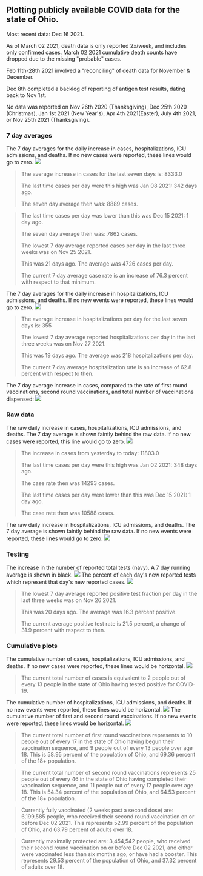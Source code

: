 ## Plotting publicly available COVID data for the state of Ohio. 

Most recent data: Dec 16 2021. 

As of March 02 2021, death data is only reported 2x/week, and includes only confirmed cases. March 02 2021 cumulative death counts have dropped due to the missing "probable" cases.

Feb 11th-28th 2021 involved a "reconciling" of death data for November & December.

Dec 8th completed a backlog of reporting of antigen test results, dating back to Nov 1st.

No data was reported on Nov 26th 2020 (Thanksgiving), Dec 25th 2020 (Christmas), Jan 1st 2021 (New Year's), Apr 4th 2021(Easter), July 4th 2021, or Nov 25th 2021 (Thanksgiving).
### 7 day averages
The 7 day averages for the daily increase in cases, hospitalizations, ICU admissions, and deaths. If no new cases were reported, these lines would go to zero.
![](7dayaverage_cases.png)

>The average increase in cases for the last seven days is: 8333.0
>
>The last time cases per day were this high was Jan 08 2021: 342 days ago.
>
>The seven day average then was: 8889 cases.

>
>The last time cases per day was lower than this was Dec 15 2021: 1 day ago.
>
>The seven day average then was: 7862 cases.
>
>The lowest 7 day average reported cases per day in the last three weeks was on Nov 25 2021.
>
>This was 21 days ago. The average was 4726 cases per day.
>
>The current 7 day average case rate is an increase of 76.3 percent with respect to that minimum.

The 7 day averages for the daily increase in hospitalizations, ICU admissions, and deaths. If no new events were reported, these lines would go to zero.
![](7dayaverage_hospital.png)

>The average increase in hospitalizations per day for the last seven days is: 355
>
>The lowest 7 day average reported hospitalizations per day in the last three weeks was on Nov 27 2021.
>
>This was 19 days ago. The average was 218 hospitalizations per day.
>
>The current 7 day average hospitalization rate is an increase of 62.8 percent with respect to then.

The 7 day average increase in cases, compared to the rate of first round vaccinations, second round vaccinations, and total number of vaccinations dispensed:
![](DailyVaccinationsCases.png)

### Raw data
The raw daily increase in cases, hospitalizations, ICU admissions, and deaths. The 7 day average is shown faintly behind the raw data. If no new cases were reported, this line would go to zero.
![](DailyCases.png)

>The increase in cases from yesterday to today: 11803.0 
>
>The last time cases per day were this high was Jan 02 2021: 348 days ago. 
>
>The case rate then was 14293 cases.
>
>The last time cases per day were lower than this was Dec 15 2021: 1 day ago. 
>
>The case rate then was 10588 cases.

The raw daily increase in hospitalizations, ICU admissions, and deaths. The 7 day average is shown faintly behind the raw data. If no new events were reported, these lines would go to zero.
![](DailyHospitalizations.png)

### Testing

The increase in the number of reported total tests (navy). A 7 day running average is shown in black.
![](DailyTests.png)
The percent of each day's new reported tests which represent that day's new reported cases.
![](percentpositive_tests.png)

>The lowest 7 day average reported positive test fraction per day in the last three weeks was on Nov 26 2021.
>
>This was 20 days ago. The average was 16.3 percent positive. 
>
>The current average positive test rate is 21.5 percent, a change of 31.9 percent with respect to then. 

### Cumulative plots
The cumulative number of cases, hospitalizations, ICU admissions, and deaths. If no new cases were reported, these lines would be horizontal.
![](Cases.png)

>The current total number of cases is equivalent to 2 people out of every 13 people in the state of Ohio having tested positive for COVID-19.

The cumulative number of hospitalizations, ICU admissions, and deaths. If no new events were reported, these lines would be horizontal.
![](Hospitalizations.png)
The cumulative number of first and second round vaccinations. If no new events were reported, these lines would be horizontal.
![](Vaccinations.png)

>The current total number of first round vaccinations represents to 10 people out of every 17 in the state of Ohio having begun their vaccination sequence, and 9 people out of every 13 people over age 18.
 >This is 58.95 percent of the population of Ohio, and 69.36 percent of the 18+ population.

>The current total number of second round vaccinations represents 25 people out of every 46 in the state of Ohio having completed their vaccination sequence, and 11 people out of every 17 people over age 18. 
>This is 54.34 percent of the population of Ohio, and 64.53 percent of the 18+ population.

>Currently fully vaccinated (2 weeks past a second dose) are: 6,199,585 people, who received their second round vaccination on or before Dec 02 2021.
>This represents 52.99 percent of the population of Ohio, and 63.79 percent of adults over 18.

>Currently maximally protected are: 3,454,542 people, who received their second round vaccination on or before Dec 02 2021, and either were vaccinated less than six months ago, or have had a booster.
>This represents 29.53 percent of the population of Ohio, and 37.32 percent of adults over 18.

